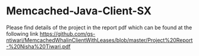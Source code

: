 # Memcached-Java-Client-SX

Please find details of the project in the report pdf which can be found at the following link https://github.com/gs-ntiwari/MemcachedWhalinClientWithLeases/blob/master/Project%20Report-%20Nisha%20Tiwari.pdf

